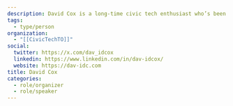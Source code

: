 ```yaml
---
description: David Cox is a long-time civic tech enthusiast who’s been fortunate enough to work in tech within the civil service. On weekdays, he’s on a mission to drink lots of tea and improve accessibility through the UK Government’s design system. On weekends, he’s a Canadian tourist, exploring London’s endless foods, sights, and rainy weather.
tags:
  - type/person
organization:
  - "[[CivicTechTO]]"
social:
  twitter: https://x.com/dav_idcox
  linkedin: https://www.linkedin.com/in/dav-idcox/
  website: https://dav-idc.com
title: David Cox
categories:
  - role/organizer
  - role/speaker
---
```

